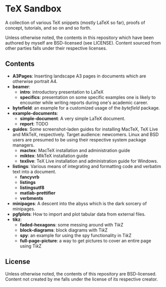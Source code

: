 TeX Sandbox
===========

A collection of various TeX snippets (mostly LaTeX so far), proofs of concept,
tutorials, and so on and so forth.

Unless  otherwise noted,  the  contents  in this  repository  which have  been
authored by myself are BSD-licensed  (see LICENSE). Content sourced from other
parties falls under their respective licenses.

Contents
--------

* **A3Pages**:  Inserting landscape  A3  pages in  documents  which are  otherwise
  portrait A4.
* **beamer**:
  * **intro**: introductory presentation to LaTeX
  * **specifics**:  presentation on  some specific examples  one is  likely to
  encounter while writing reports during one's academic career.
* **bytefield**: an example for a customized usage of the *bytefield* package.
* **example-documents**:
  * **simple-document**: A very simple LaTeX document.
  * **report**: TODO
* **guides**: Some screenshot-laden guides for installing MacTeX, TeX Live and
  MikTeX, respectively. Target  audience: newcomers. Linux  and BSD  users are
  presumed to be using their respective system package managers.
  * **mactex**: MacTeX installation and administration guide
  * **miktex**: MikTeX installation guide
  * **texlive**: TeX Live installation and administration guide for Windows.
* **listings**: Various means of integrating and formatting code and verbatim
  text into a document.
  * **fancyvrb**
  * **listings**
  * **listingsutf8**
  * **matlab-prettifier**
  * **verbments**
* **minipages**: A descent  into  the  abyss which  is  the  dark  sorcery  of
  minipages.
* **pgfplots**: How to import and plot tabular data from external files.
* **tikz**:
  * **faded-hexagons**: some messing around with Ti*k*Z
  * **block-diagrams**: block diagrams with Ti*k*Z
  * **spy**: an example for using the spy functionality in Ti*k*Z
  * **full-page-picture**: a way to get pictures to cover an entire page using
    Ti*k*Z

License
-------

Unless   otherwise    noted,   the    contents   of   this    repository   are
BSD-licensed. Content  not  created by  me  falls  under  the license  of  its
respective creator.

